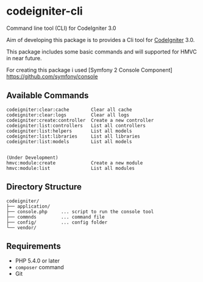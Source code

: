 # codeigniter-cli
Command line tool (CLI) for CodeIgniter 3.0


Aim of developing this package is to provides a Cli tool for [CodeIgniter](https://github.com/bcit-ci/CodeIgniter) 3.0.

This package includes some basic commands and will supported for HMVC in near future.

For creating this package i used [Symfony 2 Console Component] https://github.com/symfony/console

## Available Commands

~~~
codeigniter:clear:cache        Clear all cache
codeigniter:clear:logs         Clear all logs
codeigniter:create:controller  Create a new controller
codeigniter:list:controllers   List all controllers
codeigniter:list:helpers       List all models
codeigniter:list:libraries     List all libraries
codeigniter:list:models        List all models             


(Under Development)
hmvc:module:create             Create a new module
hmvc:module:list               List all modules

~~~

## Directory Structure

```
codeigniter/
├── application/
├── console.php     ... script to run the console tool
├── commnds         ... command file
├── config/         ... config folder
└── vendor/
```

## Requirements

* PHP 5.4.0 or later
* `composer` command
* Git